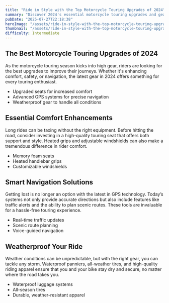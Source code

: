 ```yaml
---
title: "Ride in Style with the Top Motorcycle Touring Upgrades of 2024"
summary: "Discover 2024's essential motorcycle touring upgrades and gear to enhance your ride."
pubDate: "2025-07-27T22:18:38"
heroImage: "/assets/ride-in-style-with-the-top-motorcycle-touring-upgrades-of-2024-hero.jpg"
thumbnail: "/assets/ride-in-style-with-the-top-motorcycle-touring-upgrades-of-2024-thumb.jpg"
difficulty: Intermediate
---
```


<h2>The Best Motorcycle Touring Upgrades of 2024</h2>
<p>As the motorcycle touring season kicks into high gear, riders are looking for the best upgrades to improve their journeys. Whether it's enhancing comfort, safety, or navigation, the latest gear in 2024 offers something for every touring enthusiast.</p>
<ul>
  <li>Upgraded seats for increased comfort</li>
  <li>Advanced GPS systems for precise navigation</li>
  <li>Weatherproof gear to handle all conditions</li>
</ul>

<h2>Essential Comfort Enhancements</h2>
<p>Long rides can be taxing without the right equipment. Before hitting the road, consider investing in a high-quality touring seat that offers both support and style. Heated grips and adjustable windshields can also make a tremendous difference in rider comfort.</p>
<ul>
  <li>Memory foam seats</li>
  <li>Heated handlebar grips</li>
  <li>Customizable windshields</li>
</ul>

<h2>Smart Navigation Solutions</h2>
<p>Getting lost is no longer an option with the latest in GPS technology. Today’s systems not only provide accurate directions but also include features like traffic alerts and the ability to plan scenic routes. These tools are invaluable for a hassle-free touring experience.</p>
<ul>
  <li>Real-time traffic updates</li>
  <li>Scenic route planning</li>
  <li>Voice-guided navigation</li>
</ul>

<h2>Weatherproof Your Ride</h2>
<p>Weather conditions can be unpredictable, but with the right gear, you can tackle any storm. Waterproof panniers, all-weather tires, and high-quality riding apparel ensure that you and your bike stay dry and secure, no matter where the road takes you.</p>
<ul>
  <li>Waterproof luggage systems</li>
  <li>All-season tires</li>
  <li>Durable, weather-resistant apparel</li>
</ul>